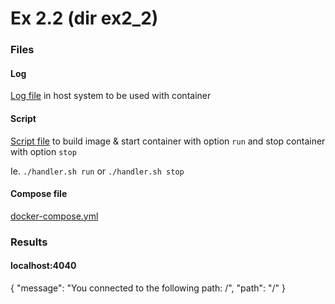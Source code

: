 
# Ex 2.2 (dir ex2_2)

### Files

#### Log

[Log file](ex2_2/text.log) in host system to be used with container

#### Script

[Script file](ex2_2/handler.sh) to build image & start container with option `run` and stop container with option `stop`

Ie. `./handler.sh run` or `./handler.sh stop`

#### Compose file

[docker-compose.yml](ex2_2/docker-compose.yml)

### Results

#### localhost:4040

{
"message": "You connected to the following path: /",
"path": "/"
}

